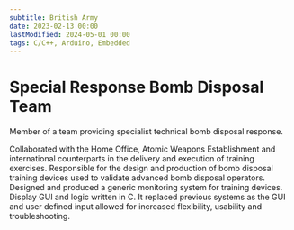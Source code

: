 ```yaml
---
subtitle: British Army
date: 2023-02-13 00:00
lastModified: 2024-05-01 00:00 
tags: C/C++, Arduino, Embedded
---
```


# Special Response Bomb Disposal Team

Member of a team providing specialist technical bomb disposal response.

Collaborated with the Home Office, Atomic Weapons Establishment and international counterparts in the delivery and execution of training exercises.
Responsible for the design and production of bomb disposal training devices used to validate advanced bomb disposal operators.
Designed and produced a generic monitoring system for training devices. Display GUI and logic written in C. It replaced previous systems as the GUI and user defined input allowed for increased flexibility, usability and troubleshooting.

